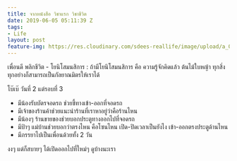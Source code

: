 ```yaml
---
title: จากหนังสือ วิชาแรก วิชาชีวิต
date: 2019-06-05 05:11:39 Z
tags:
- Life
layout: post
feature-img: https://res.cloudinary.com/sdees-reallife/image/upload/a_0/v1559799292/IMG_8123.jpg
---
```


เพื่อนดี พลิกชีวิต - โยนิโสมนสิการ : ถ้ามีโยนิโสมนสิการ คือ ความรู้จักคิดแล้ว ต้นไม้ใบหญ้า ทุกสิ่งทุกอย่างก็สามารถเป็นกัลยาณมิตรให้เราได้

<i class="fa fa-child" style="color:plum"></i>

โบ๊เบ๊ วันที่ 2 แต่รอบที่ 3
- มีน้องรับบัตรจอดรถ ช่วยชี้ทางเข้า-ออกที่จอดรถ
- มีเจ้าของร้านค้าช่วยแนะนำร้านที่เราหาอยู่ว่าคือร้านไหน
- มีน้องๆ ร้านขายของช่วยบอกประตูทางออกไปที่จอดรถ
- มีป้าๆ แม่บ้านช่วยบอกว่าตรงไหน คือโซนไหน เปิด-ปิดเวลาเป็นยังไง เข้า-ออกตรงประตูด้านไหน
- มีภรรยาไปเป็นเพื่อนด้วยทั้ง 2 วัน

งงๆ แต่ก็สบายๆ ได้เปิดออกไปที่ใหม่ๆ ดูบ้างนะเรา
